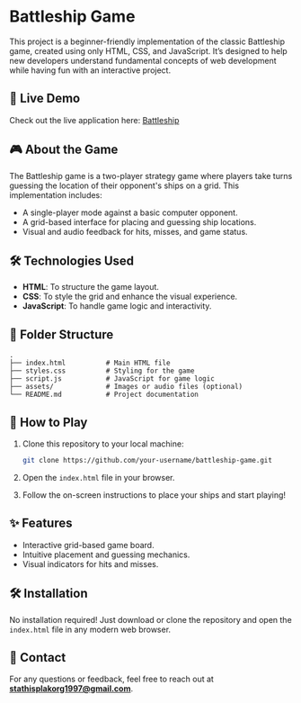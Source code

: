 # Battleship Game

This project is a beginner-friendly implementation of the classic Battleship game, created using only HTML, CSS, and JavaScript. It’s designed to help new developers understand fundamental concepts of web development while having fun with an interactive project.

## 🚀 Live Demo

Check out the live application here: [Battleship](https://stathisplakakis.github.io/Battleship/)

## 🎮 About the Game

The Battleship game is a two-player strategy game where players take turns guessing the location of their opponent's ships on a grid. This implementation includes:

- A single-player mode against a basic computer opponent.
- A grid-based interface for placing and guessing ship locations.
- Visual and audio feedback for hits, misses, and game status.

## 🛠️ Technologies Used

- **HTML**: To structure the game layout.
- **CSS**: To style the grid and enhance the visual experience.
- **JavaScript**: To handle game logic and interactivity.

## 📂 Folder Structure

```plaintext
.
├── index.html          # Main HTML file
├── styles.css          # Styling for the game
├── script.js           # JavaScript for game logic
├── assets/             # Images or audio files (optional)
└── README.md           # Project documentation
```

## 🚀 How to Play

1. Clone this repository to your local machine:
   ```bash
   git clone https://github.com/your-username/battleship-game.git
   ```

2. Open the `index.html` file in your browser.

3. Follow the on-screen instructions to place your ships and start playing!

## ✨ Features

- Interactive grid-based game board.
- Intuitive placement and guessing mechanics.
- Visual indicators for hits and  misses.

## 🛠️ Installation

No installation required! Just download or clone the repository and open the `index.html` file in any modern web browser.


## 📧 Contact

For any questions or feedback, feel free to reach out at **stathisplakorg1997@gmail.com**.
